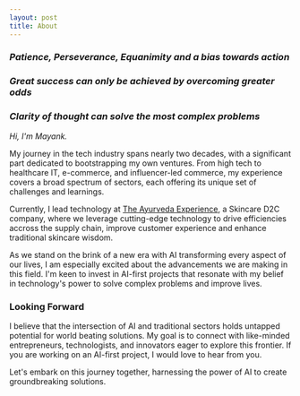 ```yaml
---
layout: post
title: About
---
```




### _Patience, Perseverance, Equanimity and a bias towards action_

### _Great success can only be achieved by overcoming greater odds_

### _Clarity of thought can solve the most complex problems_

_Hi, I'm Mayank._ <br />

My journey in the tech industry spans nearly two decades, with a significant part dedicated to bootstrapping my own ventures. From high tech to healthcare IT, e-commerce, and influencer-led commerce, my experience covers a broad spectrum of sectors, each offering its unique set of challenges and learnings.

Currently, I lead technology at [The Ayurveda Experience](https://www.theayurvedaexperience.com), a Skincare D2C company, where we leverage cutting-edge technology to drive efficiencies accross the supply chain, improve customer experience and enhance traditional skincare wisdom.

As we stand on the brink of a new era with AI transforming every aspect of our lives, I am especially excited about the advancements we are making in this field. I'm keen to invest in AI-first projects that resonate with my belief in technology's power to solve complex problems and improve lives.

### Looking Forward

I believe that the intersection of AI and traditional sectors holds untapped potential for world beating solutions. My goal is to connect with like-minded entrepreneurs, technologists, and innovators eager to explore this frontier. If you are working on an AI-first project, I would love to hear from you.

Let's embark on this journey together, harnessing the power of AI to create groundbreaking solutions.
